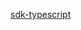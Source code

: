 <!-- SDK TypeScript -->

[sdk-typescript](https://raw.githubusercontent.com/blocklessnetwork/sdk-ts/refs/heads/main/README.md ':include')
